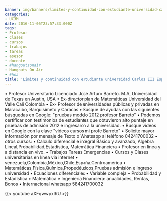 ```yaml
---
banner: img/banners/limites-y-continuidad-con-estudiante-universidad-carlos-iii-espana-110516.jpg
categories:
- UC3M
date: 2016-11-05T23:57:33.000Z
tags:
- Profesor
- clases
- cursos
- trabajos
- tareas
- asesor
- docente
- #hangoutsonair
- Hangouts On Air
- #hoa
title: 'Limites y continuidad con estudiante universidad Carlos III España 110516'
---
```


• Profesor Universitario Licenciado José Arturo Barreto. M.A, Universidad de Texas en Austin, USA
• Ex-director plan de Matemáticas Universidad del Valle Cali Colombia
• Ex- Profesor de universidades públicas y privadas en Maracaibo, Barquisimeto y Caracas
• Busque de ayudas con las siguientes búsquedas en Google: "pruebas modelo 2012 profesor Barreto"
• Podemos certificar con testimonios de estudiantes  que obtuvieron alto puntaje en pruebas de admisión 2012 e ingresaron a la universidad.
• Busque videos en Google con la clave "videos cursos mi profe Barreto"
• Solicite mayor información por mensaje de Texto o Whatsapp al teléfono 04241700032
• otros cursos:
• Calculo diferencial e integral Básico y avanzado, Algebra Lineal,Probabilidad,Estadística, Matemática Financiera
• Profesor en línea y a distancia en vivo.
• Trabajos Tareas Emergencias
• Cursos y Clases universitarias en línea via internet
• venezuela,Colombia,México,Chile,España,Centroamérica
• Matemáticas,Física,Química,Propedéuticos,Pruebas admisión e ingreso universidad
• Ecuaciones diferenciales
• Variable compleja
• Probabilidad y Estadística
• Matemática e Ingeniería Financiera: anualidades, Rentas, Bonos
• Internacional whatsapp 584241700032

{{< youtube aXFqwwpxIRU >}}
